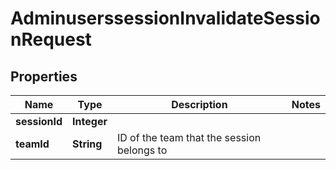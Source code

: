 

# AdminuserssessionInvalidateSessionRequest


## Properties

| Name | Type | Description | Notes |
|------------ | ------------- | ------------- | -------------|
|**sessionId** | **Integer** |  |  |
|**teamId** | **String** | ID of the team that the session belongs to |  |



